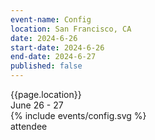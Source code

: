 ```yaml
---
event-name: Config
location: San Francisco, CA
date: 2024-6-26
start-date: 2024-6-26
end-date: 2024-6-27
published: false
---
```

<div class="grid-x cell">
  <div class="detailing cell grid-x align-justify">
    <div class="cell shrink">{{page.location}}</div>
    <div class="cell shrink">June 26 - 27</div>
  </div>
  <div class="cell logo-wrapper">
    {% include events/config.svg %}
  </div>
  <div class="cell type-label">attendee</div>
</div>
